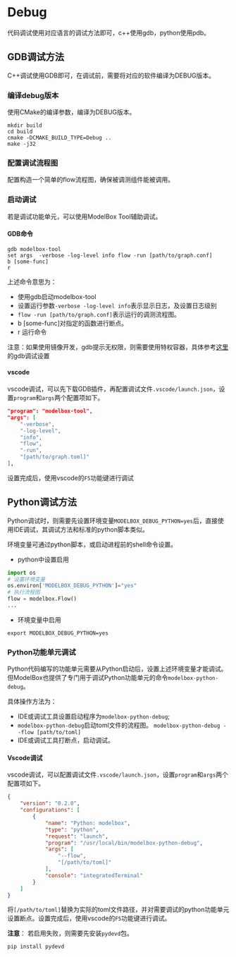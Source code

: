 # Debug

代码调试使用对应语言的调试方法即可，c++使用gdb，python使用pdb。

## GDB调试方法

C++调试使用GDB即可，在调试前，需要将对应的软件编译为DEBUG版本。

### 编译debug版本

使用CMake的编译参数，编译为DEBUG版本。

```shell
mkdir build  
cd build  
cmake -DCMAKE_BUILD_TYPE=Debug ..  
make -j32
```

### 配置调试流程图

配置构造一个简单的flow流程图，确保被调测组件能被调用。

### 启动调试

若是调试功能单元，可以使用ModelBox Tool辅助调试。

#### GDB命令

```shell
gdb modelbox-tool
set args  -verbose -log-level info flow -run [path/to/graph.conf]
b [some-func]
r
```

上述命令意思为：

* 使用gdb启动modelbox-tool
* 设置运行参数`-verbose -log-level info`表示显示日志，及设置日志级别
* `flow -run [path/to/graph.conf]`表示运行的调测流程图。
* b [some-func]对指定的函数进行断点。
* r 运行命令

注意：如果使用镜像开发，gdb提示无权限，则需要使用特权容器，具体参考[这里](../../faq/container-usage.md)的gdb调试设置

#### vscode

vscode调试，可以先下载GDB插件，再配置调试文件`.vscode/launch.json`，设置`program`和`args`两个配置项如下。

```json
"program": "modelbox-tool",
"args": [
    "-verbose",
    "-log-level",
    "info",
    "flow",
    "-run",
    "[path/to/graph.toml]"
],
```

设置完成后，使用vscode的`F5`功能键进行调试

## Python调试方法

Python调试时，则需要先设置环境变量`MODELBOX_DEBUG_PYTHON=yes`后，直接使用IDE调试，其调试方法和标准的python脚本类似。

环境变量可通过python脚本，或启动进程前的shell命令设置。

* python中设置启用

```python
import os
# 设置环境变量
os.environ['MODELBOX_DEBUG_PYTHON']="yes"
# 执行流程图
flow = modelbox.Flow()
...
```

* 环境变量中启用

```shell
export MODELBOX_DEBUG_PYTHON=yes
```

### Python功能单元调试

Python代码编写的功能单元需要从Python启动后，设置上述环境变量才能调试。但ModelBox也提供了专门用于调试Python功能单元的命令`modelbox-python-debug`。

具体操作方法为：

* IDE或调试工具设置启动程序为`modelbox-python-debug`;
* `modelbox-python-debug`启动toml文件的流程图。
  `modelbox-python-debug --flow [path/to/toml]`
* IDE或调试工具打断点，启动调试。

#### Vscode调试

vscode调试，可以配置调试文件`.vscode/launch.json`，设置`program`和`args`两个配置项如下。

```json
{
    "version": "0.2.0",
    "configurations": [
        {
            "name": "Python: modelbox",
            "type": "python",
            "request": "launch",
            "program": "/usr/local/bin/modelbox-python-debug",
            "args": [
                "--flow",
                "[/path/to/toml]"
            ],
            "console": "integratedTerminal"
        }
    ]
}
```

将`[/path/to/toml]`替换为实际的toml文件路径，并对需要调试的python功能单元设置断点。设置完成后，使用vscode的`F5`功能键进行调试。

**注意**： 若启用失败，则需要先安装`pydevd`包。

```shell
pip install pydevd
```
